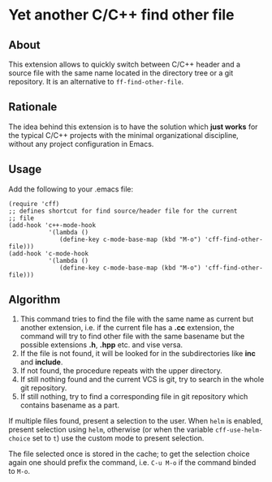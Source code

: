 # Yet another C/C++ find other file

## About
This extension allows to quickly switch between C/C++ header and a source file with the same name located in the directory tree or a git repository.
It is an alternative to `ff-find-other-file`.

## Rationale
The idea behind this extension is to have the solution which **just works** for the typical C/C++ projects with the minimal organizational discipline, without any project configuration in Emacs.


## Usage
Add the following to your .emacs file:
```elisp 
(require 'cff)
;; defines shortcut for find source/header file for the current
;; file
(add-hook 'c++-mode-hook
           '(lambda ()
              (define-key c-mode-base-map (kbd "M-o") 'cff-find-other-file)))
(add-hook 'c-mode-hook
           '(lambda ()
              (define-key c-mode-base-map (kbd "M-o") 'cff-find-other-file)))
```

## Algorithm

1. This command tries to find the file with the same name as current but another extension, i.e. if the current file has a **.cc** extension, the command will try to find other file with the same basename but the possible extensions **.h**, **.hpp** etc. and vise versa.
1. If the file is not found, it will be looked for in the subdirectories like **inc** and **include**.
1. If not found, the procedure repeats with the upper directory.
1. If still nothing found and the current VCS is git, try to search in the whole git repository.
1. If still nothing, try to find a corresponding file in git repository which contains basename as a part.

If multiple files found, present a selection to the user.
When `helm` is enabled, present selection using `helm`, otherwise (or when the variable `cff-use-helm-choice` set to `t`) use the custom mode to present selection.

The file selected once is stored in the cache; to get the selection choice again one should prefix the command, i.e. `C-u M-o` if the command binded to `M-o`.
